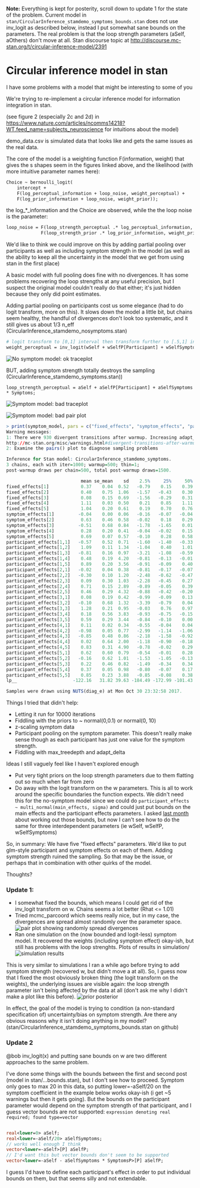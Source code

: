
**Note:** Everything is kept for posterity, scroll down to update 1 for the state of the problem. 
Current model in `stan/CircularInference_stamdemo_symptoms_bounds.stan` does not use inv_logit as described below, instead I put somewhat sane bounds on the parameters. The real problem is that the loop strength parameters (aSelf, aOthers) don't move at all.
Stan discourse topic at http://discourse.mc-stan.org/t/circular-inference-model/2391



# Circular inference model in stan


I have some problems with a model that might be interesting to some of you

We're trying to re-implement a circular inference model for information integration in stan.

(see figure 2 (especially 2c and 2d) in https://www.nature.com/articles/ncomms14218?WT.feed_name=subjects_neuroscience for intuitions about the model)

demo_data.csv is simulated data that looks like and gets the same issues as the real data.

The core of the model is a weighting function F(information, weight) that gives the s shapes seem in the figures linked above, and the likelihood (with more intuitive parameter names here):

```stan
Choice ~ bernoulli_logit(
    intercept + 
    F(log_perceptual_information + loop_noise, weight_perceptual) +
    F(log_prior_information + loop_noise, weight_prior));
```

the log_*_information and the Choice are observed, while the the loop noise is the parameter:

```stan
loop_noise = F(loop_strength_perceptual .* log_perceptual_information, weight_perceptual) +
             F(loop_strength_prior .* log_prior_information, weight_prior);
```

We'd like to think we could improve on this by adding partial pooling over participants as well as including symptom strength in the model (as well as the ability to keep all the uncertainty in the model that we get from using stan in the first place)

A basic model with full pooling does fine with no divergences. It has some problems recovering the loop strengths at any useful precision, but I suspect the original model couldn't really do that either; it's just hidden because they only did point estimates.

Adding partial pooling on participants cost us some elegance (had to do logit transform, more on this). It slows down the model a little bit, but chains seem healthy, the handful of divergences don't look too systematic, and it still gives us about 1/3 n_eff
(CircularInference_stamdemo_nosymptoms.stan)

```stan
# logit transform to [0,1] interval then transform further to [.5,1] interval
weight_perceptual = inv_logit(wSelf + wSelfP[Participant] + wSelfSymptoms * Symptoms)/2+.5;
```

![No symptom model: ok traceplot](png/nosymptoms_oktrace.png)

BUT, adding symptom strength totally destroys the sampling
(CircularInference_stamdemo_symptoms.stan))
```
loop_strength_perceptual = aSelf + aSelfP[Participant] + aSelfSymptoms * Symptoms;
```

![Symptom model: bad traceplot](png/symptoms_badtrace.png)

![Symptom model: bad pair plot](png/symptom_pairs_divergent.png)

```R
> print(symptom_model, pars = c("fixed_effects", "symptom_effects", "participant_effects", "lp__"))
Warning messages:
1: There were 930 divergent transitions after warmup. Increasing adapt_delta above 0.99 may help. See
http://mc-stan.org/misc/warnings.html#divergent-transitions-after-warmup
2: Examine the pairs() plot to diagnose sampling problems

Inference for Stan model: CircularInference_stamdemo_symptoms.
3 chains, each with iter=1000; warmup=500; thin=1; 
post-warmup draws per chain=500, total post-warmup draws=1500.

                            mean se_mean    sd    2.5%     25%     50%    75%  97.5% n_eff Rhat
fixed_effects[1]            0.37    0.04  0.52   -0.79    0.15    0.39   0.52   1.45   159 1.01
fixed_effects[2]            0.40    0.75  1.06   -1.57   -0.43    0.30   1.55   1.77     2 1.82
fixed_effects[3]            0.08    0.15  0.69   -1.56   -0.29    0.31   0.39   1.44    21 1.05
fixed_effects[4]            1.11    0.03  0.50    0.21    0.85    1.11   1.25   2.33   284 1.01
fixed_effects[5]            1.04    0.20  0.61    0.19    0.70    0.76   1.38   2.49     9 1.11
symptom_effects[1]         -0.04    0.00  0.06   -0.16   -0.07   -0.04  -0.02   0.07   212 1.01
symptom_effects[2]          0.63    0.46  0.58   -0.02    0.18    0.29   1.37   1.53     2 4.49
symptom_effects[3]         -0.51    0.68  0.84   -1.78   -1.65    0.01   0.12   0.28     2 9.44
symptom_effects[4]          0.28    0.20  0.41   -0.04   -0.02    0.15   0.41   1.53     4 1.21
symptom_effects[5]          0.69    0.07  0.57   -0.10    0.28    0.58   1.02   1.96    71 1.04
participant_effects[1,1]   -0.57    0.52  0.71   -1.60   -1.40   -0.33   0.00   0.58     2 2.11
participant_effects[1,2]    1.09    0.11  1.34   -1.04    0.40    1.01   1.44   4.53   137 1.02
participant_effects[1,3]   -0.81    0.16  0.97   -3.21   -1.08   -0.59  -0.47   0.92    35 1.05
participant_effects[1,4]    0.48    0.19  4.20   -0.81   -0.13   -0.01   0.28   3.69   501 1.01
participant_effects[1,5]    0.89    0.20  3.56   -0.91   -0.09    0.40   1.31   4.59   307 1.02
participant_effects[2,1]   -0.02    0.04  0.38   -0.81   -0.17   -0.07   0.13   0.84    98 1.05
participant_effects[2,2]   -0.30    0.10  1.20   -2.48   -0.62   -0.47   0.00   2.43   137 1.01
participant_effects[2,3]    0.09    0.30  1.03   -2.28   -0.45    0.27   0.65   1.97    12 1.08
participant_effects[2,4]    0.71    0.15  2.89   -0.89   -0.05    0.39   1.08   2.76   349 1.01
participant_effects[2,5]    0.46    0.29  4.32   -0.88   -0.42   -0.20   0.21   4.29   230 1.02
participant_effects[3,1]    0.08    0.19  0.42   -0.99   -0.09    0.13   0.37   0.67     5 1.19
participant_effects[3,2]   -0.10    0.68  1.32   -3.39   -0.79    0.04   0.66   1.51     4 1.32
participant_effects[3,3]    1.28    0.21  0.95   -0.03    0.76    0.97   1.69   3.63    21 1.09
participant_effects[3,4]    0.18    0.56  3.83   -0.93   -0.75   -0.15   0.29   3.85    47 1.02
participant_effects[3,5]    0.59    0.29  3.44   -0.84   -0.10    0.00   0.31   4.37   137 1.03
participant_effects[4,1]    0.11    0.02  0.34   -0.55   -0.04    0.04   0.23   0.98   308 1.03
participant_effects[4,2]   -0.98    0.05  0.77   -2.99   -1.14   -1.06  -0.55   0.32   207 1.02
participant_effects[4,3]   -0.85    0.48  0.86   -2.18   -1.58   -0.92  -0.16   0.74     3 1.33
participant_effects[4,4]    0.02    0.64  2.00   -1.18   -0.90   -0.18   0.23   3.73    10 1.07
participant_effects[4,5]    0.83    0.31  4.90   -0.78   -0.02    0.29   0.40   5.29   245 1.02
participant_effects[5,1]    0.62    0.60  0.79   -0.54   -0.01    0.28   1.54   1.76     2 2.58
participant_effects[5,2]   -0.16    0.62  1.01   -1.53   -1.05   -0.13   0.52   1.81     3 1.48
participant_effects[5,3]    0.22    0.46  0.82   -1.49   -0.34    0.34   0.74   1.53     3 1.32
participant_effects[5,4]    0.37    0.05  0.98   -0.80   -0.07    0.17   0.51   2.93   339 1.00
participant_effects[5,5]    0.85    0.23  3.88   -0.85   -0.08    0.38   0.98   3.92   276 1.02
lp__                     -122.16   31.82 39.63 -184.49 -172.99 -101.43 -91.51 -77.61     2 5.84

Samples were drawn using NUTS(diag_e) at Mon Oct 30 23:32:58 2017.
```


Things I tried that didn't help:
* Letting it run for 10000 iterations
* Fiddling with the priors to ~ normal(0,0.1) or normal(0, 10)
* z-scaling symptom data
* Participant pooling on the symptom parameter. This doesn't really make sense though as each participant has just one value for the symptom strength.
* Fiddling with max_treedepth and adapt_delta

Ideas I still vaguely feel like I haven't explored enough
* Put very tight priors on the loop strength parameters due to them flatting out so much when far from zero
* Do away with the logit transform on the w parameters. This is all to work around the specific boundaries the function expects. We didn't need this for the no-symptom model since we could do `participant_effects ~ multi_normal(main_effects, sigma)` and could just put bounds on the main effects and the participant effects parameters. I asked [last month](http://discourse.mc-stan.org/t/bounds-depending-on-parameter-error-lub-constrain-lb-is/1937/3) about working out those bounds, but now I can't see how to do the same for three interdependent parameters (ie wSelf, wSelfP, wSelfSymptoms)


So, in summary: We have five "fixed effects" parameters. We'd like to put glm-style participant and symptom effects on each of them. Adding symptom strength ruined the sampling. So that may be the issue, or perhaps that in combination with other quirks of the model.

Thoughts?


### Update 1:
* I somewhat fixed the bounds, which means I could get rid of the inv_logit transform on w. Chains seems a lot better (Rhat <= 1.01)
* Tried mcmc_parcoord which seems really nice, but in my case, the divergences are spread almost randomly over the parameter space.
![pair plot showing randomly spread divergences](simulation/pairplot.png)
* Ran one simulation on the (now bounded and logit-less) symptom model. It recovered the weights (including symptom effect) okay-ish, but still has problems with the loop strenghts. Plots of results in simulation/
![simulation results](simulation/ppcheck.png)

This is very similar to simulations I ran a while ago before trying to add symptom strength (recovered w, but didn't move a at all). So, I guess now that I fixed the most obviously broken thing (the logit transform on the weights), the underlying issues are visible again: the loop strength parameter isn't being affected by the data at all (don't ask me why I didn't make a plot like this before).
![prior posterior](simulation/prior_posterior.png)

In effect, the goal of the model is trying to condition (a non-standard specification of) uncertainty/bias on symptom strength. Are there any obvious reasons why it isn't doing anything in my model? (stan/CircularInference_stamdemo_symptoms_bounds.stan on github)

### Update 2
@bob
inv_logit(x) and putting sane bounds on w are two different approaches to the same problem.

I've done some things with the bounds between the first and second post (model in stan/...bounds.stan), but I don't see how to proceed. Symptom only goes to max 20 in this data, so putting lower=-aSelf/20 on the symptom coefficient in the example below works okay-ish (i get ~5 warnings but then it gets going). But the bounds on the participant parameter would depend on the symptom strength of that participant, and I guess vector bounds are not supported: `expression denoting real required; found type=vector`

```stan

real<lower=0> aSelf;
real<lower=-aSelf/20> aSelfSymptoms;
// works well enough I think
vector<lower=-aSelf>[P] aSelfP;
// I'd want this but vector bounds don't seem to be supported
vector<lower=-aSelf - aSelfSymptoms * SymptomsP>[P] aSelfP;

```

I guess I'd have to define each participant's effect in order to put individual bounds on them, but that seems silly and not extendable.
